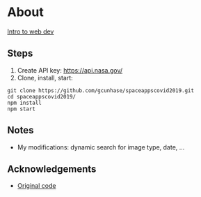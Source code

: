 # About
[Intro to web dev](https://www.youtube.com/watch?v=KcyGr_onNiM&feature=youtu.be)

## Steps
1. Create API key: https://api.nasa.gov/
2. Clone, install, start: 
  ```
  git clone https://github.com/gcunhase/spaceappscovid2019.git
  cd spaceappscovid2019/
  npm install
  npm start
  ```

## Notes
* My modifications: dynamic search for image type, date, ...

## Acknowledgements
* [Original code](https://github.com/BrandonEscamilla/spaceappscovid2019)

